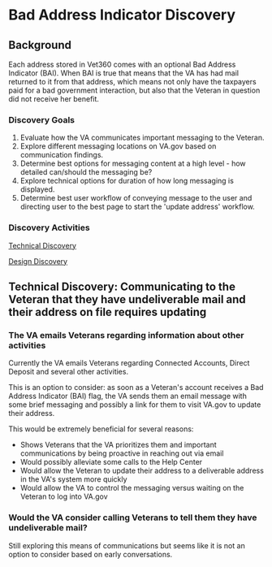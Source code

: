 # Bad Address Indicator Discovery

## Background

Each address stored in Vet360 comes with an optional Bad Address Indicator (BAI). When BAI is true that means that the VA has had mail returned to it from that address, which means not only have the taxpayers paid for a bad government interaction, but also that the Veteran in question did not receive her benefit.

### Discovery Goals

1. Evaluate how the VA communicates important messaging to the Veteran.
2. Explore different messaging locations on VA.gov based on communication findings.
3. Determine best options for messaging content at a high level - how detailed can/should the messaging be?
4. Explore technical options for duration of how long messaging is displayed.
5. Determine best user workflow of conveying message to the user and directing user to the best page to start the 'update address' workflow.

### Discovery Activities

[Technical Discovery]()

[Design Discovery]()


## Technical Discovery: Communicating to the Veteran that they have undeliverable mail and their address on file requires updating

### The VA emails Veterans regarding information about other activities

Currently the VA emails Veterans regarding Connected Accounts, Direct Deposit and several other activities.

This is an option to consider: as soon as a Veteran's account receives a Bad Address Indicator (BAI) flag, the VA sends them an email message with some brief messaging and possibly a link for them to visit VA.gov to update their address.

This would be extremely beneficial for several reasons:
- Shows Veterans that the VA prioritizes them and important communications by being proactive in reaching out via email
- Would possibly alleviate some calls to the Help Center
- Would allow the Veteran to update their address to a deliverable address in the VA's system more quickly
- Would allow the VA to control the messaging versus waiting on the Veteran to log into VA.gov

### Would the VA consider calling Veterans to tell them they have undeliverable mail?

Still exploring this means of communications but seems like it is not an option to consider based on early conversations.

